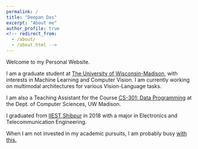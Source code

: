 ```yaml
---
permalink: /
title: "Deepan Das"
excerpt: "About me"
author_profile: true
<!-- redirect_from: 
  - /about/
  - /about.html -->
---
```



Welcome to my Personal Website.

I am a graduate student at [The University of Wisconsin-Madison](https://www.engr.wisc.edu/department/electrical-computer-engineering/), with interests in Machine Learning and Computer Vision. I am currently working on multimodal architectures for various Vision-Language tasks.

I am also a Teaching Assistant for the Course [CS-301: Data Programming](https://tyler.caraza-harter.com/cs301/spring19/syllabus.html) at the Dept. of Computer Sciences, UW Madison.

I graduated from [IIEST Shibpur](https://www.iiests.ac.in/) in 2018 with a major in Electronics and Telecommunication Engineering. 

When I am not invested in my academic pursuits, I am probably busy [with this.](https://deepandas11.github.io/beyond/)